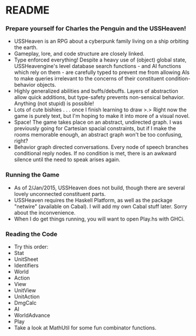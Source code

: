 # README #

### Prepare yourself for Charles the Penguin and the USSHeaven! ###

* USSHeaven is an RPG about a cyberpunk family living on a ship orbiting the earth.
* Gameplay, lore, and code structure are closely linked.
* Type enforced everything!  Despite a heavy use of (object) global state, USSHeavengine's level database search functions - and AI functions which rely on them - are carefully typed to prevent me from allowing AIs to make queries irrelevant to the concerns of their constituent condition-behavior objects.
* Highly generalized abilities and buffs/debuffs.  Layers of abstraction allow quick additions, but type-safety prevents non-sensical behavior.  Anything (not stupid) is possible!
* Lots of cute bishies . . . once I finish learning to draw >.>  Right now the game is purely text, but I'm hoping to make it into more of a visual novel.
* Space!  The game takes place on an abstract, undirected graph.  I was previously going for Cartesian spacial constraints, but if I make the rooms memorable enough, an abstract graph won't be too confusing, right?
* Behavior graph directed conversations.  Every node of speech branches conditional reply nodes.  If no condition is met, there is an awkward silence until the need to speak arises again.

### Running the Game ###
* As of 2/Jan/2015, USSHeaven does not build, though there are several lovely unconnected constituent parts.
* USSHeaven requires the Haskell Platform, as well as the package "netwire" (available on Cabal).  I will add my own Cabal stuff later.  Sorry about the inconvenience.
* When I do get things running, you will want to open Play.hs with GHCi.

### Reading the Code ###
* Try this order: 
* Stat
* UnitSheet
* Identifiers
* World
* Action
* View 
* UnitView
* UnitAction
* DmgCalc
* AI
* WorldAdvance
* Play
* Take a look at MathUtil for some fun combinator functions.